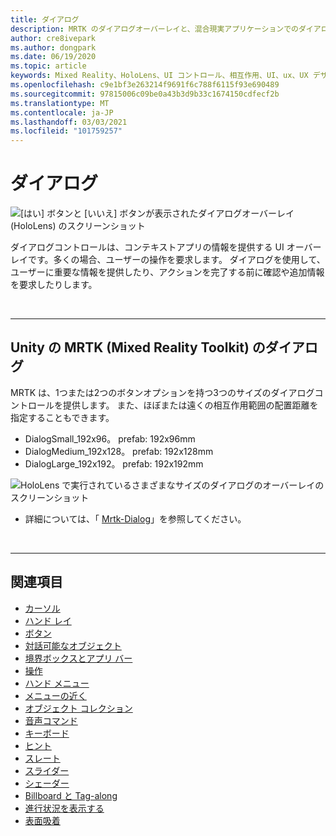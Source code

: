```yaml
---
title: ダイアログ
description: MRTK のダイアログオーバーレイと、混合現実アプリケーションでのダイアログの使用方法について説明します。
author: cre8ivepark
ms.author: dongpark
ms.date: 06/19/2020
ms.topic: article
keywords: Mixed Reality、HoloLens、UI コントロール、相互作用、UI、ux、UX デザイン、空間 UI、空間相互作用、3D UI、3D UX、mixed reality ヘッドセット、windows mixed reality ヘッドセット、virtual reality ヘッドセット、HoloLens、MRTK、Mixed Reality Toolkit
ms.openlocfilehash: c9e1bf3e263214f9691f6c788f6115f93e690489
ms.sourcegitcommit: 97815006c09be0a43b3d9b33c1674150cdfecf2b
ms.translationtype: MT
ms.contentlocale: ja-JP
ms.lasthandoff: 03/03/2021
ms.locfileid: "101759257"
---
```

# <a name="dialog"></a>ダイアログ

![[はい] ボタンと [いいえ] ボタンが表示されたダイアログオーバーレイ (HoloLens) のスクリーンショット](images/MRTK_UX_Dialog.jpg)

ダイアログコントロールは、コンテキストアプリの情報を提供する UI オーバーレイです。多くの場合、ユーザーの操作を要求します。 ダイアログを使用して、ユーザーに重要な情報を提供したり、アクションを完了する前に確認や追加情報を要求したりします。

<br>

---

## <a name="dialog-in-mrtk-mixed-reality-toolkit-for-unity"></a>Unity の MRTK (Mixed Reality Toolkit) のダイアログ
MRTK は、1つまたは2つのボタンオプションを持つ3つのサイズのダイアログコントロールを提供します。 また、ほぼまたは遠くの相互作用範囲の配置距離を指定することもできます。 

- DialogSmall_192x96。 prefab: 192x96mm
- DialogMedium_192x128。 prefab: 192x128mm
- DialogLarge_192x192。 prefab: 192x192mm

![HoloLens で実行されているさまざまなサイズのダイアログのオーバーレイのスクリーンショット](images/MRTK_UX_Dialog_Types.jpg)


* 詳細については、「 [Mrtk-Dialog](https://docs.microsoft.com/windows/mixed-reality/mrtk-docs/features/experimental/dialog.md)」を参照してください。

<br>

---

## <a name="see-also"></a>関連項目

* [カーソル](cursors.md)
* [ハンド レイ](point-and-commit.md)
* [ボタン](button.md)
* [対話可能なオブジェクト](interactable-object.md)
* [境界ボックスとアプリ バー](app-bar-and-bounding-box.md)
* [操作](direct-manipulation.md)
* [ハンド メニュー](hand-menu.md)
* [メニューの近く](near-menu.md)
* [オブジェクト コレクション](object-collection.md)
* [音声コマンド](voice-input.md)
* [キーボード](keyboard.md)
* [ヒント](tooltip.md)
* [スレート](slate.md)
* [スライダー](slider.md)
* [シェーダー](shader.md)
* [Billboard と Tag-along](billboarding-and-tag-along.md)
* [進行状況を表示する](progress.md)
* [表面吸着](surface-magnetism.md)
